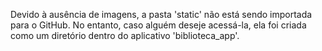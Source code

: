 Devido à ausência de imagens, a pasta 'static' não está sendo importada para o GitHub. No entanto, caso alguém deseje acessá-la, ela foi criada como um diretório dentro do aplicativo 'biblioteca_app'.
